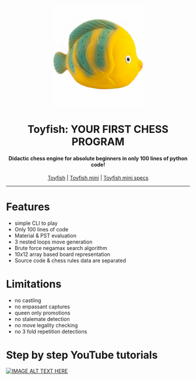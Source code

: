 <div align="center">
  <img src="https://raw.githubusercontent.com/maksimKorzh/toyfish/main/toyfish.jpg" style="width: 50%; height: 50%"/>
  <h1>Toyfish: YOUR FIRST CHESS PROGRAM
    <h4>Didactic chess engine for absolute beginners in only 100 lines of python code!</h4>
  </h1>
  <a href="https://github.com/maksimKorzh/toyfish/blob/main/src/toyfish.py">Toyfish</a> |
  <a href="https://github.com/maksimKorzh/toyfish/blob/main/src/toyfish-mini/toyfish-mini.py">Toyfish mini</a> |
  <a href="https://github.com/maksimKorzh/toyfish/blob/main/src/toyfish-mini/specs.txt">Toyfish mini specs</a>
</div>
<hr>

# Features
 - simple CLI to play
 - Only 100 lines of code
 - Material & PST evaluation
 - 3 nested loops move generation
 - Brute force negamax search algorithm
 - 10x12 array based board representation
 - Source code & chess rules data are separated
 
 # Limitations
 - no castling
 - no enpassant captures
 - queen only promotions
 - no stalemate detection
 - no move legality checking
 - no 3 fold repetition detections
 
 # Step by step YouTube tutorials
[![IMAGE ALT TEXT HERE](https://img.youtube.com/vi/supBtbFzG94/0.jpg)](https://www.youtube.com/watch?v=supBtbFzG94&list=PLmN0neTso3JyHJ4YqTo4IT8LPm4laNhZ5)
